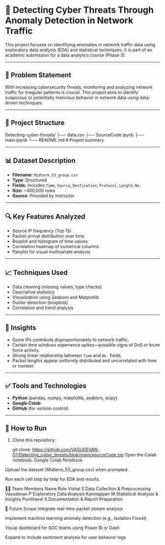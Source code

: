 # 🚨 Detecting Cyber Threats Through Anomaly Detection in Network Traffic

This project focuses on identifying anomalies in network traffic data using exploratory data analysis (EDA) and statistical techniques. It is part of an academic submission for a data analytics course (Phase 3).

---

## 📌 Problem Statement

With increasing cybersecurity threats, monitoring and analyzing network traffic for irregular patterns is crucial. This project aims to identify suspicious or potentially malicious behavior in network data using data-driven techniques.

---

## 📁 Project Structure

Detecting-cyber-threats/
├── data.csv
├── SourceCode.ipynb
├── main.ipynb
└── README.md # Project summary


---

## 📊 Dataset Description

- **Filename**: `Midterm_53_group.csv`
- **Type**: Structured
- **Fields**: Includes `Time`, `Source`, `Destination`, `Protocol`, `Length`, `No.`
- **Size**: ~400,000 rows
- **Source**: Provided by instructor

---

## 🔍 Key Features Analyzed

- Source IP frequency (Top 15)
- Packet arrival distribution over time
- Boxplot and histogram of time values
- Correlation heatmap of numerical columns
- Pairplot for visual multivariate analysis

---

## 📈 Techniques Used

- Data cleaning (missing values, type checks)
- Descriptive statistics
- Visualization using Seaborn and Matplotlib
- Outlier detection (boxplots)
- Correlation and trend analysis

---

## 🧠 Insights

- Some IPs contribute disproportionately to network traffic.
- Certain time windows experience spikes—possible signs of DoS or brute force activity.
- Strong linear relationship between `Time` and `No.` fields.
- Packet lengths appear uniformly distributed and uncorrelated with time or number.

---

## ✅ Tools and Technologies

- **Python** (pandas, numpy, matplotlib, seaborn, scipy)
- **Google Colab**
- **GitHub** (for version control)

---

## 📌 How to Run

1. Clone this repository:

   git clone:
   https://github.com/VASUDEVAN-07/Detecting_cyber_threats/blob/main/sourceCode.zip
Open the Colab notebook:
Google Colab Notebook

Upload the dataset (Midterm_53_group.csv) when prompted.

Run each cell step by step for EDA and results.

👨‍💻 Team Members
Name	Role
Vishal S	Data Collection & Preprocessing
Vasudevan P	Exploratory Data Analysis
Kanniappan M	Statistical Analysis & Insights
Punithavel S	Documentation & Report Preparation

📌 Future Scope
Integrate real-time packet stream analysis

Implement machine learning anomaly detection (e.g., Isolation Forest)

Visual dashboard for SOC teams using Power BI or Dash

Expand to include sentiment analysis for user behavior logs

